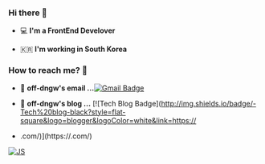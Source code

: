 ### Hi there 👋   

 - 💻   **I'm a FrontEnd Develover**    

 - 🇰🇷  **I'm working in South Korea**

### How to reach me? 🤔

- 📮  **off-dngw's email ...**[![Gmail Badge](https://img.shields.io/badge/Gmail-d14836?style=flat-square&logo=Gmail&logoColor=white&link=mailto:fomagran6@gmail.com)](mailto:rlaehddn0729@gmail.com)

- 📒  **off-dngw's blog ...** [![Tech Blog Badge](http://img.shields.io/badge/-Tech%20blog-black?style=flat-square&logo=blogger&logoColor=white&link=https://
- .com/)](https://.com/)
 

[![JS](https://img.shields.io/badge/JavaScript-F7DF1E?style=flat-square&logo=JavaScript&logoColor=black)](github.com/Joowon0220/TODO-List)

 
